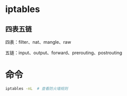 # iptables

## 四表五链

四表：filter、nat、mangle、raw

五链：input、output、forward、prerouting、postrouting

# 命令

``` bash
iptables -nL  # 查看防火墙规则
```